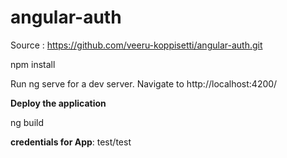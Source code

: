 # angular-auth

Source : https://github.com/veeru-koppisetti/angular-auth.git

npm install

Run ng serve for a dev server. Navigate to http://localhost:4200/

**Deploy the application**

ng build


**credentials for App**:  test/test
